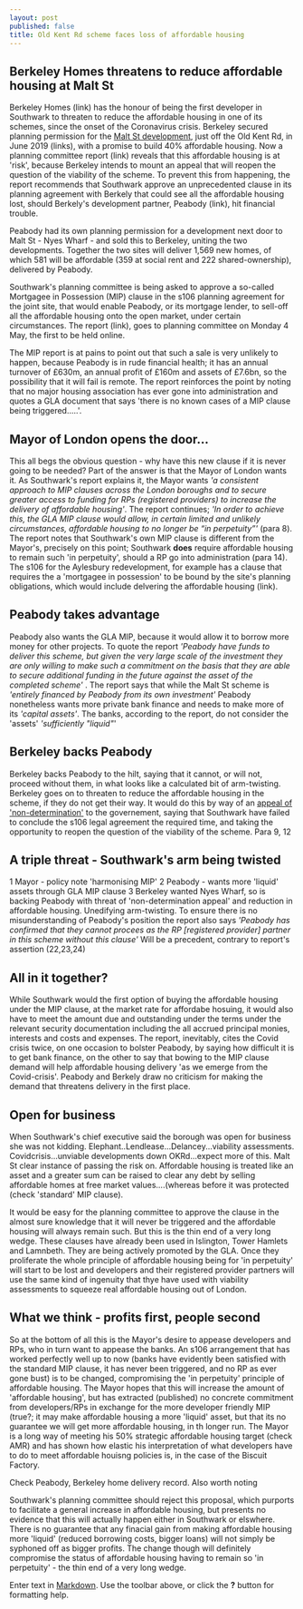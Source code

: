```yaml
---
layout: post
published: false
title: Old Kent Rd scheme faces loss of affordable housing
---
```

## Berkeley Homes threatens to reduce affordable housing at Malt St

Berkeley Homes (link) has the honour of being the first developer in Southwark  to threaten to reduce the affordable housing in one of its schemes, since the onset of the Coronavirus crisis.  Berkeley secured planning permission for the [Malt St development](https://planning.southwark.gov.uk/online-applications-old/simpleSearchResults.do?action=firstPage), just off the Old Kent Rd, in June 2019 (links), with a promise to build 40% affordable housing.  Now a planning committee report (link) reveals that this affordable housing is at 'risk', because Berkeley intends to mount an appeal that will reopen the question of the viability of the scheme.  To prevent this from happening, the report recommends that Southwark approve an unprecedented clause in its planning agreement with Berkely that could see all the affordable housing lost, should Berkely's development partner, Peabody (link), hit financial trouble.

Peabody had its own planning permission for a development next door to Malt St - Nyes Wharf - and sold this to Berkeley, uniting the two developments.  Together the two sites will deliver 1,569 new homes, of which 581 will be affordable (359 at social rent and 222 shared-ownership), delivered by Peabody.

Southwark's planning committee is being asked to approve a so-called Mortgagee in Possession (MIP) clause in the s106 planning agreement for the joint site, that would enable Peabody, or its mortgage lender, to sell-off all the affordable housing onto the open market, under certain circumstances.  The report (link), goes to planning committee on Monday 4 May, the first to be held online.

The MIP report is at pains to point out that such a sale is very unlikely to happen, because Peabody is in rude financial health; it has an annual turnover of £630m, an annual profit of £160m and assets of £7.6bn, so the possibility that it will fail is remote.  The report reinforces the point by noting that no major housing association has ever gone into administration and quotes a GLA document that says 'there is no known cases of a MIP clause being triggered.....'.

## Mayor of London opens the door...

This all begs the obvious question - why have this new clause if it is never going to be needed?  Part of the answer is that the Mayor of London wants it.  As Southwark's report explains it, the Mayor wants  _'a consistent approach to MIP clauses across the London boroughs and to secure greater access to funding for RPs (registered providers) to increase the delivery of affordable housing'_.  The report continues; _'In order to achieve this, the GLA MIP clause would allow, in certain limited and unlikely circumstances, affordable housing to no longer be “in perpetuity”'_ (para 8).  The report notes that Southwark's own MIP clause is different from the Mayor's, precisely on this point; Southwark **does** require affordable housing to remain such 'in perpetuity', should a RP go into administration (para 14).  The s106 for the Aylesbury redevelopment, for example has a clause that requires the a 'mortgagee in possession' to be bound by the site's planning obligations, which would include delvering the affordable housing (link).

## Peabody takes advantage

Peabody also wants the GLA MIP, because it would allow it to borrow more money for other projects.  To quote the report _'Peabody have funds to deliver this scheme, but given the very large scale of the investment they are only willing to make such a commitment on the basis that they are able to secure additional funding in the future against the asset of the completed scheme'_ .  The report says that while the Malt St scheme is _'entirely financed by Peabody from its own investment'_ Peabody nonetheless wants more private bank finance and needs to make more of its _'capital assets'_. The banks, according to the report, do not consider the 'assets' _'sufficiently "liquid"_'


## Berkeley backs Peabody

Berkeley backs Peabody to the hilt, saying that it cannot, or will not, proceed without them, in what looks like a calculated bit of arm-twisting. Berkeley goes on to threaten to reduce the affordable housing in the scheme, if they do not get their way.  It would do this by way of an [appeal of 'non-determination'](https://www.planningportal.co.uk/info/200232/planning_applications/58/the_decision-making_process/8) to the governement, saying that Southwark have failed to conclude the s106 legal agreement the required time, and taking the opportunity to reopen the question of the viability of the scheme.    Para 9, 12

## A triple threat - Southwark's arm being twisted

1 Mayor - policy note 'harmonising MIP' 2 Peabody - wants more 'liquid' assets through GLA MIP clause 3 Berkeley wanted Nyes Wharf, so is backing Peabody with threat of 'non-determination appeal' and reduction   in affordable housing.
Unedifying arm-twisting.
To ensure there is no misunderstanding of Peabody's position the report also says _'Peabody has confirmed that they cannot procees as the RP [registered provider] partner in this scheme without this clause'_
Will be a precedent, contrary to report's assertion (22,23,24)

## All in it together?

While Southwark would the first option of buying the affordable housing under the MIP clause, at the market rate for affordabe hosuing, it would also have to meet the amount due and outstanding under the terms under the relevant security documentation including the all accrued principal monies, interests and costs and expenses. The report, inevitably, cites the Covid crisis twice, on one occasion to bolster Peabody, by saying how difficult it is to get bank finance, on the other to say that bowing to the MIP clause demand will help affordable housing delivery 'as we emerge from the Covid-crisis'.  Peabody and Berkely draw no criticism for making the demand that threatens delivery in the first place.

## Open for business

When Southwark's chief executive said the borough was open for business she was not kidding. Elephant..Lendlease...Delancey...viability assessments.  Covidcrisis...unviable developments down OKRd...expect more of this.  Malt St clear instance of passing the risk on.  Affordable housing is treated like an asset and a greater sum can be raised to clear any debt by selling affordable homes at free market values....(whereas before it was protected (check 'standard' MIP clause).

It would be easy for the planning committee to approve the clause in the almost sure knowledge that it will never be triggered and the affordable housing will always remain such.  But this is the thin end of a very long wedge.  These clauses have already been used in Islington, Tower Hamlets and Lamnbeth.  They are being actively promoted by the GLA.  Once they proliferate the whole principle of affordable housing being for 'in perpetuity' will start to be lost and developers and their registered provider partners will use the same kind of ingenuity that thye have used with viability assessments to squeeze real affordable housing out of London.


## What we think - profits first, people second

So at the bottom of all this is the Mayor's desire to appease developers and RPs, who in turn want to appease the banks.  An s106 arrangement that has worked perfectly well up to now (banks have evidently been satisfied with the standard MIP clause, it has never been triggered, and no RP as ever gone bust) is to be changed, compromising the 'in perpetuity' principle of affordable housing.  The Mayor hopes that this will increase the amount of 'affordable housing', but has extracted (published) no concrete commitment from developers/RPs in exchange for the more developer friendly MIP (true?; it may make affordable housing a more 'liquid' asset, but that its no guarantee we will get more affordable housing, in th longer run.  The Mayor is a long way of meeting his 50% strategic affordable housing target (check AMR) and has shown how elastic his interpretation of what developers have to do to meet affordable houisng policies is, in the case of the Biscuit Factory.

Check Peabody, Berkeley home delivery record.
Also worth noting 

Southwark's planning committee should reject this proposal, which purports to facilitate a general increase in affordable housing, but presents no evidence that this will actually happen either in Southwark or elswhere.  There is no guarantee that any finacial gain from making affordable housing more 'liquid' (reduced borrowing costs, bigger loans) will not simply be syphoned off as bigger profits.  The change though will definitely compromise the status of affordable housing having to remain so 'in perpetuity' - the thin end of a very long wedge. 

 


Enter text in [Markdown](http://daringfireball.net/projects/markdown/). Use the toolbar above, or click the **?** button for formatting help.
